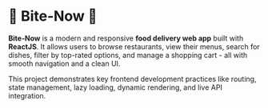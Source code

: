 # 🍔 Bite‑Now 🚀

**Bite‑Now** is a modern and responsive **food delivery web app** built with **ReactJS**. It allows users to browse restaurants, view their menus, search for dishes, filter by top-rated options, and manage a shopping cart - all with smooth navigation and a clean UI.

This project demonstrates key frontend development practices like routing, state management, lazy loading, dynamic rendering, and live API integration.